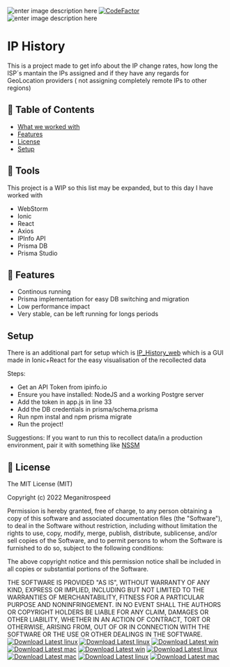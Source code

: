 ![enter image description here](https://img.shields.io/badge/Author-Meganitrospeed-red) [![CodeFactor](https://www.codefactor.io/repository/github/meganitrospeed/ip_history/badge)](https://www.codefactor.io/repository/github/meganitrospeed/ip_history) ![enter image description here](https://img.shields.io/maintenance/yes/2022)
# IP History
This is a project made to get info about the IP change rates, how long the ISP´s mantain the IPs assigned and if they have any regards for GeoLocation providers ( not assigning completely remote IPs to other regions)


## 🚩 Table of Contents

- [What we worked with](#-tools)
- [Features](#-features)
- [License](#-license)
- [Setup](#-setup)

## 🔧 Tools
This project is a WIP so this list may be expanded, but to this day I have worked with

 - WebStorm
 - Ionic
 - React
 - Axios
 - IPInfo API
 - Prisma DB
 - Prisma Studio

## 🎨 Features
  - Continous running
  - Prisma implementation for easy DB switching and migration
  - Low performance impact
  - Very stable, can be left running for longs periods
  
## Setup

There is an additional part for setup which is [IP_History_web](https://github.com/Meganitrospeed/ip_history_web) which is a GUI made in Ionic+React for the easy visualisation of the recollected data

Steps:
 - Get an API Token from ipinfo.io
 - Ensure you have installed: NodeJS and a working Postgre server
 - Add the token in app.js in line 33
 - Add the DB credentials in prisma/schema.prisma
 - Run npm instal and npm prisma migrate
 - Run the project!
 
 Suggestions: If you want to run this to recollect data/in a production environment, pair it with something like [NSSM](https://nssm.cc/)

## 📜 License

The MIT License (MIT)

Copyright (c) 2022 Meganitrospeed

Permission is hereby granted, free of charge, to any person obtaining a copy of this software and associated documentation files (the "Software"), to deal in the Software without restriction, including without limitation the rights to use, copy, modify, merge, publish, distribute, sublicense, and/or sell copies of the Software, and to permit persons to whom the Software is furnished to do so, subject to the following conditions:

The above copyright notice and this permission notice shall be included in all copies or substantial portions of the Software.

THE SOFTWARE IS PROVIDED "AS IS", WITHOUT WARRANTY OF ANY KIND, EXPRESS OR IMPLIED, INCLUDING BUT NOT LIMITED TO THE WARRANTIES OF MERCHANTABILITY, FITNESS FOR A PARTICULAR PURPOSE AND NONINFRINGEMENT. IN NO EVENT SHALL THE AUTHORS OR COPYRIGHT HOLDERS BE LIABLE FOR ANY CLAIM, DAMAGES OR OTHER LIABILITY, WHETHER IN AN ACTION OF CONTRACT, TORT OR OTHERWISE, ARISING FROM, OUT OF OR IN CONNECTION WITH THE SOFTWARE OR THE USE OR OTHER DEALINGS IN THE SOFTWARE.
[![Download Latest linux](https://img.shields.io/badge/Download-linux-brightgreen)](./dist/app-linux)
[![Download Latest linux](https://img.shields.io/badge/Download-linux-brightgreen)](./dist/app-linux)
[![Download Latest win](https://img.shields.io/badge/Download-win-brightgreen)](./dist/app-win)
[![Download Latest mac](https://img.shields.io/badge/Download-mac-brightgreen)](./dist/app-mac)
[![Download Latest win](https://img.shields.io/badge/Download-win-brightgreen)](./dist/app-win)
[![Download Latest linux](https://img.shields.io/badge/Download-linux-brightgreen)](./dist/app-linux)
[![Download Latest mac](https://img.shields.io/badge/Download-mac-brightgreen)](./dist/app-mac)
[![Download Latest linux](https://img.shields.io/badge/Download-linux-brightgreen)](./dist/app-linux)
[![Download Latest mac](https://img.shields.io/badge/Download-mac-brightgreen)](./dist/app-mac)
